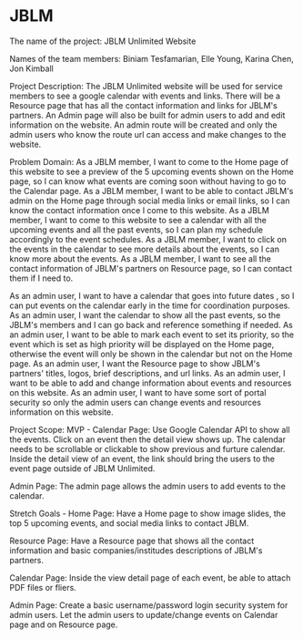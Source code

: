 # JBLM

The name of the project: JBLM Unlimited Website

Names of the team members:
Biniam Tesfamarian, Elle Young, Karina Chen, Jon Kimball

Project Description:
The JBLM Unlimited website will be used for service members to see a google calendar with events and links. There will be a Resource page that has all the contact information and links for JBLM's partners. An Admin page will also be built for admin users to add and edit information on the website. An admin route will be created and only the admin users who know the route url can access and make changes to the website.

Problem Domain:
As a JBLM member, I want to come to the Home page of this website to see a preview of the 5 upcoming events shown on the Home page, so I can know what events are coming soon without having to go to the Calendar page.
As a JBLM member, I want to be able to contact JBLM's admin on the Home page through social media links or email links, so I can know the contact information once I come to this website. 
As a JBLM member, I want to come to this website to see a calendar with all the upcoming events and all the past events, so I can plan my schedule accordingly to the event schedules.
As a JBLM member, I want to click on the events in the calendar to see more details about the events, so I can know more about the events.
As a JBLM member, I want to see all the contact information of JBLM's partners on Resource page, so I can contact them if I need to.

As an admin user, I want to have a calendar that goes into future dates , so I can put events on the calendar early in the time for coordination purposes.
As an admin user, I want the calendar to show all the past events, so the JBLM's members and I can go back and reference something if needed.
As an admin user, I want to be able to mark each event to set its priority, so the event which is set as high priority will be displayed on the Home page, otherwise the event will only be shown in the calendar but not on the Home page.
As an admin user, I want the Resource page to show JBLM's partners' titles, logos, brief descriptions, and url links.
As an admin user, I want to be able to add and change information about events and resources on this website.
As an admin user, I want to have some sort of portal security so only the admin users can change events and resources information on this website.

Project Scope:
MVP -
Calendar Page:
Use Google Calendar API to show all the events. Click on an event then the detail view shows up. The calendar needs to be scrollable or clickable to show previous and furture calendar. Inside the detail view of an event, the link should bring the users to the event page outside of JBLM Unlimited.

Admin Page:
The admin page allows the admin users to add events to the calendar.


Stretch Goals -
Home Page:
Have a Home page to show image slides, the top 5 upcoming events, and social media links to contact JBLM.

Resource Page:
Have a Resource page that shows all the contact information and basic companies/institudes descriptions of JBLM's partners.

Calendar Page:
Inside the view detail page of each event, be able to attach PDF files or fliers.

Admin Page:
Create a basic username/password login security system for admin users. Let the admin users to update/change events on Calendar page and on Resource page.